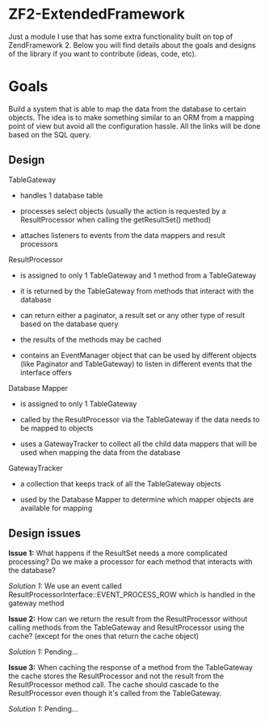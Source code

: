 ZF2-ExtendedFramework
=================

Just a module I use that has some extra functionality built on top of ZendFramework 2.
Below you will find details about the goals and designs of the library if you want to
contribute (ideas, code, etc).

Goals
=================
Build a system that is able to map the data from the database to certain objects. The
idea is to make something similar to an ORM from a mapping point of view but avoid all
the configuration hassle. All the links will be done based on the SQL query.

Design
-----------
TableGateway

- handles 1 database table

- processes select objects (usually the action is requested by a ResultProcessor when calling the getResultSet() method)

- attaches listeners to events from the data mappers and result processors


ResultProcessor

- is assigned to only 1 TableGateway and 1 method from a TableGateway

- it is returned by the TableGateway from methods that interact with the database

- can return either a paginator, a result set or any other type of result based on the
 database query

- the results of the methods may be cached

- contains an EventManager object that can be used by different objects
 (like Paginator and TableGateway) to listen in different events that the interface offers


Database Mapper

- is assigned to only 1 TableGateway

- called by the ResultProcessor via the TableGateway if the data needs to be mapped to objects

- uses a GatewayTracker to collect all the child data mappers that will be used when mapping the
data from the database


GatewayTracker

- a collection that keeps track of all the TableGateway objects

- used by the Database Mapper to determine which mapper objects are available for mapping


Design issues
--------------

**Issue 1:** What happens if the ResultSet needs a more complicated processing? Do we make a processor
for each method that interacts with the database?

*Solution 1:* We use an event called ResultProcessorInterface::EVENT_PROCESS_ROW which is handled in the gateway method


**Issue 2:** How can we return the result from the ResultProcessor without calling methods
from the TableGateway and ResultProcessor using the cache? (except for the ones that return the cache object)

*Solution 1:* Pending...


**Issue 3:** When caching the response of a method from the TableGateway the cache stores the ResultProcessor and not
the result from the ResultProcessor method call. The cache should cascade to the ResultProcessor even though it's called
from the TableGateway.

*Solution 1:* Pending...
